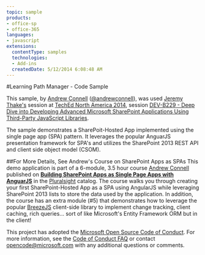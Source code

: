 ```yaml
---
topic: sample
products:
- office-sp
- office-365
languages:
- javascript
extensions:
  contentType: samples
  technologies:
  - Add-ins
  createdDate: 5/12/2014 6:08:48 AM
---
```

#Learning Path Manager - Code Sample

This sample, by [Andrew Connell](http://www.andrewconnell.com) ([@andrewconnell](http://www.twitter.com/andrewconnell)), was used [Jeremy Thake's](http://www.jeremythake.com) session at [TechEd North America 2014](http://northamerica.msteched.com/), session [DEV-B229 - Deep Dive into Developing Advanced Microsoft SharePoint Applications Using Third-Party JavaScript Libraries](http://channel9.msdn.com/Events/TechEd/NorthAmerica/2014/DEV-B229#fbid=AN8G_AhS5Fi).

The sample demonstrates a SharePoit-Hosted App implemented using the single page app (SPA) pattern. It leverages the popular AnguarJS presentation framework for SPA's and utilizes the SharePoint 2013 REST API and client side object model (CSOM).

##For More Details, See Andrew's Course on SharePoint Apps as SPAs
This demo application is part of a 6-module, 3.5 hour course [Andrew Connell](http://www.andrewconnell.com) published on **[Building SharePoint Apps as Single Page Apps with AnguarJS](http://www.pluralsight.com/training/Courses/TableOfContents/building-sharepoint-apps-spa-angularjs)** in the [Pluralsight](http://www.pluralsight.com) catalog. The course walks you through creating your first SharePoint-Hosted App as a SPA using AngularJS while leveraging SharePoint 2013 lists to store the data used by the application. In addition, the course has an extra module (#5) that demonstrates how to leverage the popular [BreezeJS](http://www.breezejs.com) client-side library to implement change tracking, client caching, rich queries... sort of like Microsoft's Entity Framework ORM but in the client!


This project has adopted the [Microsoft Open Source Code of Conduct](https://opensource.microsoft.com/codeofconduct/). For more information, see the [Code of Conduct FAQ](https://opensource.microsoft.com/codeofconduct/faq/) or contact [opencode@microsoft.com](mailto:opencode@microsoft.com) with any additional questions or comments.
